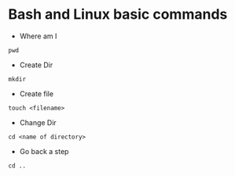 # Bash and Linux basic commands

- Where am I
```
pwd
```
- Create Dir 
```
mkdir
```
- Create file
```
touch <filename>
```
- Change Dir
```
cd <name of directory>
```
- Go back a step
```
cd ..
```


